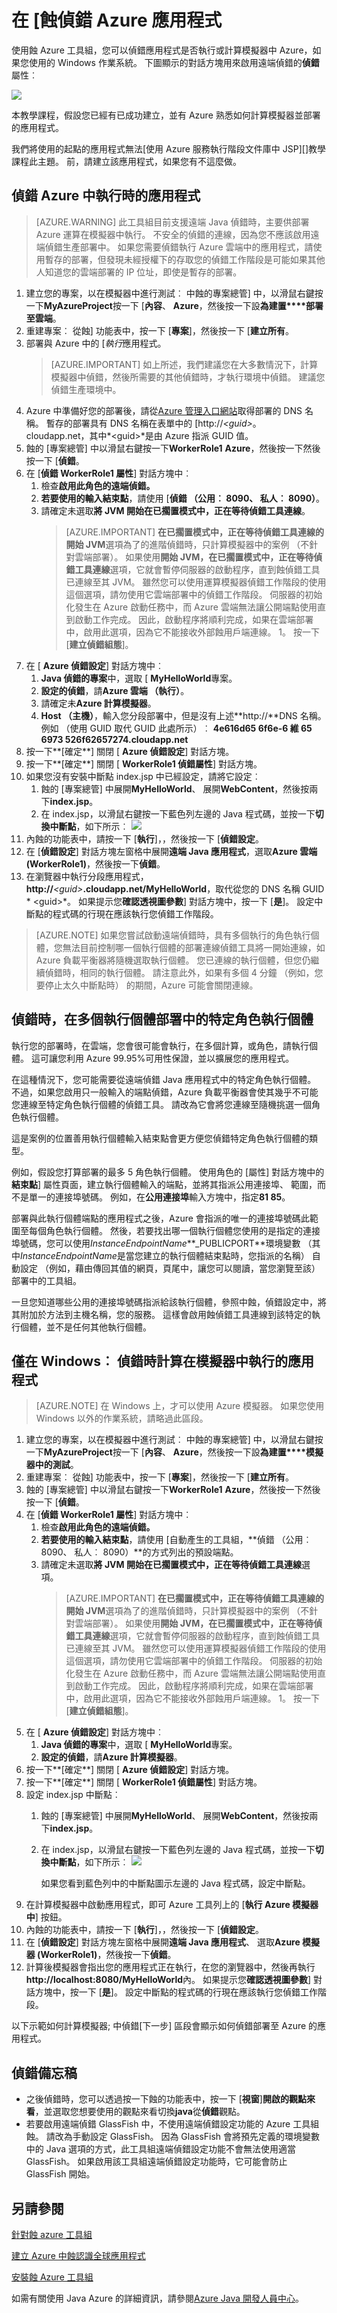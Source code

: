 <properties
    pageTitle="在 [蝕偵錯 Azure 應用程式"
    description="瞭解使用蝕 Azure 工具組偵錯 Azure 應用程式。"
    services=""
    documentationCenter="java"
    authors="rmcmurray"
    manager="wpickett"
    editor=""/>

<tags
    ms.service="multiple"
    ms.workload="na"
    ms.tgt_pltfrm="multiple"
    ms.devlang="Java"
    ms.topic="article"
    ms.date="08/11/2016" 
    ms.author="robmcm"/>

<!-- Legacy MSDN URL = https://msdn.microsoft.com/library/azure/hh690949.aspx -->

# <a name="debugging-azure-applications-in-eclipse"></a>在 [蝕偵錯 Azure 應用程式 #

使用蝕 Azure 工具組，您可以偵錯應用程式是否執行或計算模擬器中 Azure，如果您使用的 Windows 作業系統。 下圖顯示的對話方塊用來啟用遠端偵錯的**偵錯**屬性︰

![][ic719504]

本教學課程，假設您已經有已成功建立，並有 Azure 熟悉如何計算模擬器並部署的應用程式。

我們將使用的起點的應用程式無法[使用 Azure 服務執行階段文件庫中 JSP][]教學課程此主題。 前，請建立該應用程式，如果您有不這麼做。

## <a name="to-debug-your-application-while-running-in-azure"></a>偵錯 Azure 中執行時的應用程式 ##

>[AZURE.WARNING] 此工具組目前支援遠端 Java 偵錯時，主要供部署 Azure 運算在模擬器中執行。 不安全的偵錯的連線，因為您不應該啟用遠端偵錯生產部署中。 如果您需要偵錯執行 Azure 雲端中的應用程式，請使用暫存的部署，但發現未經授權下的存取您的偵錯工作階段是可能如果其他人知道您的雲端部署的 IP 位址，即使是暫存的部署。

1. 建立您的專案，以在模擬器中進行測試︰ 中蝕的專案總管] 中，以滑鼠右鍵按一下**MyAzureProject**按一下 [**內容**、 **Azure**，然後按一下設**為建置****部署至雲端**。
1. 重建專案︰ 從蝕] 功能表中，按一下 [**專案**]，然後按一下 [**建立所有**。
1. 部署與 Azure 中的 [*執行*應用程式。
    >[AZURE.IMPORTANT] 如上所述，我們建議您在大多數情況下，計算模擬器中偵錯，然後所需要的其他偵錯時，才執行環境中偵錯。 建議您偵錯生產環境中。
1. Azure 中準備好您的部署後，請從[Azure 管理入口網站][]取得部署的 DNS 名稱。 暫存的部署具有 DNS 名稱在表單中的 [http://*&lt;guid&gt;*。 cloudapp.net，其中*&lt;guid&gt;*是由 Azure 指派 GUID 值。
1. 蝕的 [專案總管] 中以滑鼠右鍵按一下**WorkerRole1** **Azure**，然後按一下然後按一下 [**偵錯**。
1. 在 [**偵錯 WorkerRole1 屬性**] 對話方塊中︰
    1. 檢查**啟用此角色的遠端偵錯。**
    1. **若要使用的輸入結束點**，請使用 [**偵錯 （公用︰ 8090、 私人︰ 8090）**。
    1. 請確定未選取**將 JVM 開始在已擱置模式中，正在等待偵錯工具連線**。
        >[AZURE.IMPORTANT] **在已擱置模式中，正在等待偵錯工具連線的開始 JVM**選項為了的進階偵錯時，只計算模擬器中的案例 （不針對雲端部署）。 如果使用**開始 JVM，在已擱置模式中，正在等待偵錯工具連線**選項，它就會暫停伺服器的啟動程序，直到蝕偵錯工具已連線至其 JVM。 雖然您可以使用運算模擬器偵錯工作階段的使用這個選項，請勿使用它雲端部署中的偵錯工作階段。 伺服器的初始化發生在 Azure 啟動任務中，而 Azure 雲端無法讓公開端點使用直到啟動工作完成。 因此，啟動程序將順利完成，如果在雲端部署中，啟用此選項，因為它不能接收外部蝕用戶端連線。
1。 按一下 [**建立偵錯組態**]。
1. 在 [ **Azure 偵錯設定**] 對話方塊中︰
    1. **Java 偵錯的專案**中，選取 [ **MyHelloWorld**專案。
    1. **設定的偵錯**，請**Azure 雲端 （執行）**。
    1. 請確定未**Azure 計算模擬器**。
    1. **Host （主機）**，輸入您分段部署中，但是沒有上述**http://**DNS 名稱。 例如 （使用 GUID 取代 GUID 此處所示）︰ **4e616d65 6f6e-6 維 65 6973 526f62657274.cloudapp.net**
1. 按一下**[確定**] 關閉 [ **Azure 偵錯設定**] 對話方塊。
1. 按一下**[確定**] 關閉 [ **WorkerRole1 偵錯屬性**] 對話方塊。
1. 如果您沒有安裝中斷點 index.jsp 中已經設定，請將它設定︰
    1. 蝕的 [專案總管] 中展開**MyHelloWorld**、 展開**WebContent**，然後按兩下**index.jsp**。
    1. 在 index.jsp，以滑鼠右鍵按一下藍色列左邊的 Java 程式碼，並按一下**切換中斷點**，如下所示︰ ![][ic551537]
1. 內蝕的功能表中，請按一下 [**執行**]，，然後按一下 [**偵錯設定**。
1. 在 [**偵錯設定**] 對話方塊左窗格中展開**遠端 Java 應用程式**，選取**Azure 雲端 (WorkerRole1)**，然後按一下**偵錯**。
1. 在瀏覽器中執行分段應用程式， **http://***&lt;guid&gt;***.cloudapp.net/MyHelloWorld**，取代從您的 DNS 名稱 GUID * &lt;guid&gt;*。 如果提示您**確認透視圖參數**] 對話方塊中，按一下 [**是**]。 設定中斷點的程式碼的行現在應該執行您偵錯工作階段。

>[AZURE.NOTE] 如果您嘗試啟動遠端偵錯時，具有多個執行的角色執行個體，您無法目前控制哪一個執行個體的部署連線偵錯工具將一開始連線，如 Azure 負載平衡器將隨機選取執行個體。 您已連線的執行個體，但您仍繼續偵錯時，相同的執行個體。 請注意此外，如果有多個 4 分鐘 （例如，您要停止太久中斷點時） 的期間，Azure 可能會關閉連線。

## <a name="debugging-a-specific-role-instance-in-a-multi-instance-deployment"></a>偵錯時，在多個執行個體部署中的特定角色執行個體 ##

執行您的部署時，在雲端，您會很可能會執行，在多個計算，或角色，請執行個體。 這可讓您利用 Azure 99.95%可用性保證，並以擴展您的應用程式。

在這種情況下，您可能需要從遠端偵錯 Java 應用程式中的特定角色執行個體。 不過，如果您啟用只一般輸入的端點偵錯，Azure 負載平衡器會使其幾乎不可能您連線至特定角色執行個體的偵錯工具。 請改為它會將您連線至隨機挑選一個角色執行個體。

這是案例的位置善用執行個體輸入結束點會更方便您偵錯特定角色執行個體的類型。

例如，假設您打算部署的最多 5 角色執行個體。 使用角色的 [屬性] 對話方塊中的**結束點**] 屬性頁面，建立執行個體輸入的端點，並將其指派公用連接埠、 範圍，而不是單一的連接埠號碼。 例如，在**公用連接埠**輸入方塊中，指定**81 85**。

部署與此執行個體端點的應用程式之後，Azure 會指派的唯一的連接埠號碼此範圍至每個角色執行個體。 然後，若要找出哪一個執行個體您使用的是指定的連接埠號碼，您可以使用*InstanceEndpointName***_PUBLICPORT**環境變數 （其中*InstanceEndpointName*是當您建立的執行個體結束點時，您指派的名稱） 自動設定 （例如，藉由傳回其值的網頁，頁尾中，讓您可以閱讀，當您瀏覽至該） 部署中的工具組。

一旦您知道哪些公用的連接埠號碼指派給該執行個體，參照中蝕，偵錯設定中，將其附加於方法到主機名稱，您的服務。 這樣會啟用蝕偵錯工具連線到該特定的執行個體，並不是任何其他執行個體。

## <a name="windows-only-to-debug-your-application-while-running-in-the-compute-emulator"></a>僅在 Windows︰ 偵錯時計算在模擬器中執行的應用程式 ##

>[AZURE.NOTE] 在 Windows 上，才可以使用 Azure 模擬器。 如果您使用 Windows 以外的作業系統，請略過此區段。 

1. 建立您的專案，以在模擬器中進行測試︰ 中蝕的專案總管] 中，以滑鼠右鍵按一下**MyAzureProject**按一下 [**內容**、 **Azure**，然後按一下設**為建置****模擬器中的測試**。
1. 重建專案︰ 從蝕] 功能表中，按一下 [**專案**]，然後按一下 [**建立所有**。
1. 蝕的 [專案總管] 中以滑鼠右鍵按一下**WorkerRole1** **Azure**，然後按一下然後按一下 [**偵錯**。
1. 在 [**偵錯 WorkerRole1 屬性**] 對話方塊中︰
    1. 檢查**啟用此角色的遠端偵錯。**
    1. **若要使用的輸入結束點**，請使用 [自動產生的工具組，**偵錯 （公用︰ 8090、 私人︰ 8090）**的方式列出的預設端點。
    1. 請確定未選取**將 JVM 開始在已擱置模式中，正在等待偵錯工具連線**選項。
        >[AZURE.IMPORTANT] **在已擱置模式中，正在等待偵錯工具連線的開始 JVM**選項為了的進階偵錯時，只計算模擬器中的案例 （不針對雲端部署）。 如果使用**開始 JVM，在已擱置模式中，正在等待偵錯工具連線**選項，它就會暫停伺服器的啟動程序，直到蝕偵錯工具已連線至其 JVM。 雖然您可以使用運算模擬器偵錯工作階段的使用這個選項，請勿使用它雲端部署中的偵錯工作階段。 伺服器的初始化發生在 Azure 啟動任務中，而 Azure 雲端無法讓公開端點使用直到啟動工作完成。 因此，啟動程序將順利完成，如果在雲端部署中，啟用此選項，因為它不能接收外部蝕用戶端連線。
1。 按一下 [**建立偵錯組態**]。
1. 在 [ **Azure 偵錯設定**] 對話方塊中︰
    1. **Java 偵錯的專案**中，選取 [ **MyHelloWorld**專案。
    1. **設定的偵錯**，請**Azure 計算模擬器**。
1. 按一下**[確定**] 關閉 [ **Azure 偵錯設定**] 對話方塊。
1. 按一下**[確定**] 關閉 [ **WorkerRole1 偵錯屬性**] 對話方塊。
1. 設定 index.jsp 中斷點︰
    1. 蝕的 [專案總管] 中展開**MyHelloWorld**、 展開**WebContent**，然後按兩下**index.jsp**。
    1. 在 index.jsp，以滑鼠右鍵按一下藍色列左邊的 Java 程式碼，並按一下**切換中斷點**，如下所示︰ ![][ic551537]

       如果您看到藍色列中的中斷點圖示左邊的 Java 程式碼，設定中斷點。
1. 在計算模擬器中啟動應用程式，即可 Azure 工具列上的 [**執行 Azure 模擬器中**] 按鈕。
1. 內蝕的功能表中，請按一下 [**執行**]，，然後按一下 [**偵錯設定**。
1. 在 [**偵錯設定**] 對話方塊左窗格中展開**遠端 Java 應用程式**、 選取**Azure 模擬器 (WorkerRole1)**，然後按一下**偵錯**。
1. 計算後模擬器會指出您的應用程式正在執行，在您的瀏覽器中，然後再執行**http://localhost:8080/MyHelloWorld**內。
    如果提示您**確認透視圖參數**] 對話方塊中，按一下 [**是**]。
    設定中斷點的程式碼的行現在應該執行您偵錯工作階段。

以下示範如何計算模擬器; 中偵錯[下一步] 區段會顯示如何偵錯部署至 Azure 的應用程式。

## <a name="debugging-notes"></a>偵錯備忘稿 ##

* 之後偵錯時，您可以透過按一下蝕的功能表中，按一下 [**視窗**]**開啟的觀點來看**，並選取您想要使用的觀點來看切換**java**從**偵錯**觀點。
* 若要啟用遠端偵錯 GlassFish 中，不使用遠端偵錯設定功能的 Azure 工具組蝕。 請改為手動設定 GlassFish。 因為 GlassFish 會將預先定義的環境變數中的 Java 選項的方式，此工具組遠端偵錯設定功能不會無法使用適當 GlassFish。 如果啟用該工具組遠端偵錯設定功能時，它可能會防止 GlassFish 開始。

## <a name="see-also"></a>另請參閱 ##

[針對蝕 azure 工具組][]

[建立 Azure 中蝕認識全球應用程式][]

[安裝蝕 Azure 工具組][] 

如需有關使用 Java Azure 的詳細資訊，請參閱[Azure Java 開發人員中心][]。

<!-- URL List -->

[Azure Java 開發人員中心]: http://go.microsoft.com/fwlink/?LinkID=699547
[Azure 管理入口網站]: http://go.microsoft.com/fwlink/?LinkID=512959
[針對蝕 azure 工具組]: http://go.microsoft.com/fwlink/?LinkID=699529
[建立 Azure 中蝕認識全球應用程式]: http://go.microsoft.com/fwlink/?LinkID=699533
[安裝蝕 Azure 工具組]: http://go.microsoft.com/fwlink/?LinkId=699546
[使用中 JSP Azure 服務執行階段文件庫]: http://go.microsoft.com/fwlink/?LinkID=699551

<!-- IMG List -->

[ic719504]: ./media/azure-toolkit-for-eclipse-debugging-azure-applications/ic719504.png
[ic551537]: ./media/azure-toolkit-for-eclipse-debugging-azure-applications/ic551537.png
